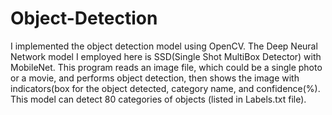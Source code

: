 # Object-Detection
I implemented the object detection model using OpenCV. The Deep Neural Network model I employed here is SSD(Single Shot MultiBox Detector) with MobileNet. This program reads an image file, which could be a single photo or a movie, and performs object detection, then shows the image with indicators(box for the object detected, category name, and confidence(%). This model can detect 80 categories of objects (listed in Labels.txt file).
